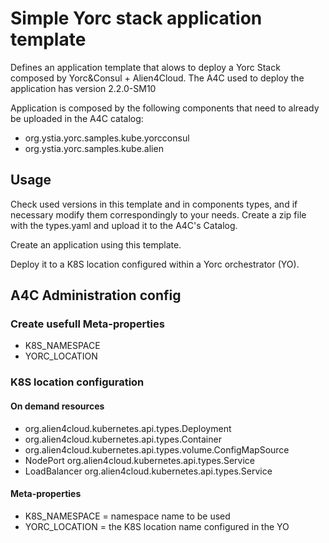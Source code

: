 # Simple Yorc stack application template

Defines an application template that alows to deploy a Yorc Stack composed by Yorc&Consul + Alien4Cloud.
The A4C used to deploy the application has version 2.2.0-SM10

Application is composed by the following components that need to already be uploaded in the A4C catalog:
- org.ystia.yorc.samples.kube.yorcconsul
- org.ystia.yorc.samples.kube.alien


## Usage

Check used versions in this template and in components types, and if necessary modify them correspondingly to your needs. 
Create a zip file with the types.yaml and upload it to the A4C's Catalog.

Create an application using this template.

Deploy it to a K8S location configured within a Yorc orchestrator (YO).

## A4C Administration config

### Create usefull Meta-properties

- K8S_NAMESPACE
- YORC_LOCATION 

### K8S location configuration

#### On demand resources

- org.alien4cloud.kubernetes.api.types.Deployment
- org.alien4cloud.kubernetes.api.types.Container
- org.alien4cloud.kubernetes.api.types.volume.ConfigMapSource
- NodePort org.alien4cloud.kubernetes.api.types.Service
- LoadBalancer org.alien4cloud.kubernetes.api.types.Service

#### Meta-properties

- K8S_NAMESPACE = namespace name to be used
- YORC_LOCATION = the K8S location name configured in the YO